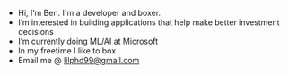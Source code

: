 - Hi, I’m Ben. I'm a developer and boxer.
- I’m interested in building applications that help make better investment decisions
- I’m currently doing ML/AI at Microsoft
- In my freetime I like to box
- Email me @ lilphd99@gmail.com

<!---
sweetscientist/sweetscientist is a ✨ special ✨ repository because its `README.md` (this file) appears on your GitHub profile.
You can click the Preview link to take a look at your changes.
--->
